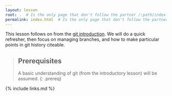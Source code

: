 ```yaml
---
layout: lesson
root: .  # Is the only page that don't follow the partner /:path/index.html
permalink: index.html  # Is the only page that don't follow the partner /:path/index.html
---
```

This lesson follows on from the [git introduction](https://afdataschool.github.io/git-novice/).
We will do a quick refresher, then focus on managing branches, and how to make particular points
in git history citeable.

> ## Prerequisites
>
> A basic understanding of git (from the introductory lesson) will be assumed.
{: .prereq}

{% include links.md %}
